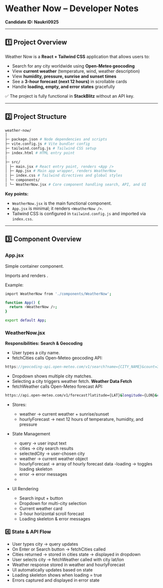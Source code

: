 # Weather Now – Developer Notes

**Candidate ID: Naukri0925**

---

## 1️⃣ Project Overview

Weather Now is a **React + Tailwind CSS** application that allows users to:

- Search for any city worldwide using **Open-Meteo geocoding**
- View **current weather** (temperature, wind, weather description)
- View **humidity, pressure, sunrise and sunset times**
- See a **3-hour forecast (next 12 hours)** in scrollable cards
- Handle **loading, empty, and error states** gracefully

✅ The project is fully functional in **StackBlitz** without an API key.

---

## 2️⃣ Project Structure

```bash
weather-now/
│
├─ package.json # Node dependencies and scripts
├─ vite.config.js # Vite bundler config
├─ tailwind.config.js # Tailwind CSS setup
├─ index.html # HTML entry point
│
├─ src/
│ ├─ main.jsx # React entry point, renders <App />
│ ├─ App.jsx # Main app wrapper, renders WeatherNow
│ ├─ index.css # Tailwind directives and global styles
│ └─ components/
│ └─ WeatherNow.jsx # Core component handling search, API, and UI

```

**Key points:**
- `WeatherNow.jsx` is the main functional component.
- `App.jsx` is minimal; it renders `<WeatherNow />`.
- Tailwind CSS is configured in `tailwind.config.js` and imported via `index.css`.

---

## 3️⃣ Component Overview

### App.jsx

Simple container component.

Imports and renders <WeatherNow />.

Example:
```bash
import WeatherNow from './components/WeatherNow';

function App() {
  return <WeatherNow />;
}

export default App;
```
### WeatherNow.jsx

**Responsibilities:**
**Search & Geocoding**
- User types a city name.
- fetchCities calls Open-Meteo geocoding API:
```jsx
https://geocoding-api.open-meteo.com/v1/search?name={CITY_NAME}&count=3
```
- Dropdown shows multiple city matches.
- Selecting a city triggers weather fetch.
**Weather Data Fetch**
- fetchWeather calls Open-Meteo forecast API:
```bash
https://api.open-meteo.com/v1/forecast?latitude={LAT}&longitude={LON}&current_weather=true&hourly=temperature_2m,relativehumidity_2m,pressure_msl&daily=sunrise,sunset&timezone=auto
```
- Stores:
  - weather → current weather + sunrise/sunset
  - hourlyForecast → next 12 hours of temperature, humidity, and pressure

- State Management
  - query → user input text
  - cities → city search results
  - selectedCity → user-chosen city
  - weather → current weather object
  - hourlyForecast → array of hourly forecast data
  -loading → toggles loading skeleton
  - error → error messages
  - 
- UI Rendering
  - Search input + button
  - Dropdown for multi-city selection
  - Current weather card
  - 3-hour horizontal scroll forecast
  - Loading skeleton & error messages

### 4️⃣ State & API Flow
  - User types city → query updates
  - On Enter or Search button → fetchCities called
  - Cities returned → stored in cities state → displayed in dropdown
  - User selects city → fetchWeather called with city lat/lon
  - Weather response stored in weather and hourlyForecast
  - UI automatically updates based on state
  - Loading skeleton shows when loading = true
  - Errors captured and displayed in error state
    














